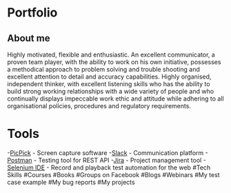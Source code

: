 # Portfolio
## About me
Highly motivated, flexible and enthusiastic. An excellent communicator, a proven team player, with the ability to work on his own initiative, possesses a methodical approach to problem solving and trouble shooting and excellent attention to detail and accuracy capabilities. Highly organised, independent thinker, with excellent listening skills who has the ability to build strong working relationships with a wide variety of people and who continually displays impeccable work ethic and attitude while adhering to all organisational policies, procedures and regulatory requirements.
  # Tools
  -[PicPick](https://picpick.app/en/) -  Screen capture software
  -[Slack](https://slack.com/) - Communication platform
  -[Postman](https://www.postman.com/) - Testing tool for REST API
  -[Jira](https://www.atlassian.com/software/jira0) - Project management tool
  -[Selenium IDE](https://chrome.google.com/webstore/detail/selenium-ide/mooikfkahbdckldjjndioackbalphokd) - Record and playback test automation for the web
  #Tech Skills
  #Courses
  #Books
  #Groups on Facebook
  #Blogs
  #Webinars
  #My test case example
  #My bug reports
  #My projects

